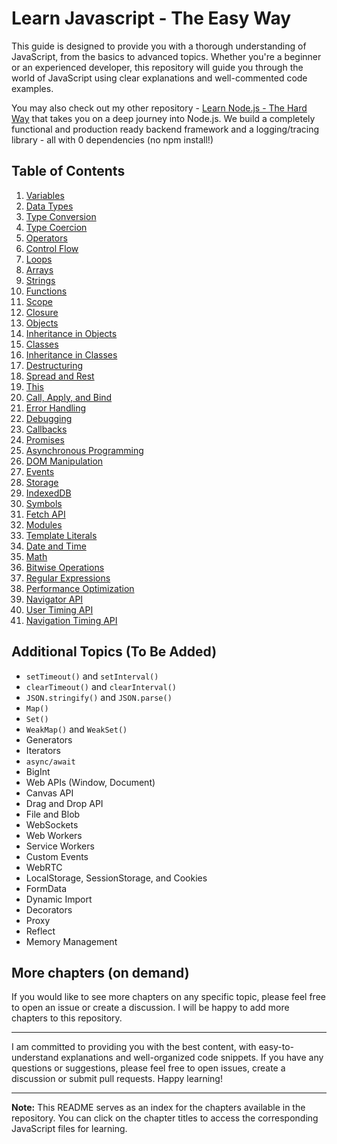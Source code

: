 # Learn Javascript - The Easy Way

This guide is designed to provide you with a thorough understanding of JavaScript, from the basics to advanced topics. Whether you're a beginner or an experienced developer, this repository will guide you through the world of JavaScript using clear explanations and well-commented code examples.

You may also check out my other repository - [Learn Node.js - The Hard Way](https://github.com/ishtms/learn-nodejs-hard-way) that takes you on a deep journey into Node.js. We build a completely functional and production ready backend framework and a logging/tracing library - all with 0 dependencies (no npm install!)

## Table of Contents

1. [Variables](chapters/00_variables.js)
2. [Data Types](chapters/01_data_types.js)
3. [Type Conversion](chapters/02_type_conversion.js)
4. [Type Coercion](chapters/03_type_coercion.js)
5. [Operators](chapters/04_operators.js)
6. [Control Flow](chapters/05_control_flow.js)
7. [Loops](chapters/06_loops.js)
8. [Arrays](chapters/07_arrays.js)
9. [Strings](chapters/08_strings.js)
10. [Functions](chapters/09_functions.js)
11. [Scope](chapters/10_scope.js)
12. [Closure](chapters/11_closure.js)
13. [Objects](chapters/12_objects.js)
14. [Inheritance in Objects](chapters/13_inheritance_objects.js)
15. [Classes](chapters/14_classes.js)
16. [Inheritance in Classes](chapters/15_inheritance_classes.js)
17. [Destructuring](chapters/16_destructuring.js)
18. [Spread and Rest](chapters/17_spread_rest.js)
19. [This](chapters/18_this.js)
20. [Call, Apply, and Bind](chapters/19_call_apply_bind.js)
21. [Error Handling](chapters/20_error_handling.js)
22. [Debugging](chapters/21_debugging.js)
23. [Callbacks](chapters/22_callbacks.js)
24. [Promises](chapters/23_promises.js)
25. [Asynchronous Programming](chapters/24_asynchronous.js)
26. [DOM Manipulation](chapters/25_dom_manipulation.js)
27. [Events](chapters/26_events.js)
28. [Storage](chapters/27_storage.js)
29. [IndexedDB](chapters/28_indexed_db.js)
30. [Symbols](chapters/29_symbol.js)
31. [Fetch API](chapters/30_fetch.js)
32. [Modules](chapters/31_modules.js)
33. [Template Literals](chapters/32_template_literals.js)
34. [Date and Time](chapters/33_date_time.js)
35. [Math](chapters/34_math.js)
36. [Bitwise Operations](chapters/35_bitwise.js)
37. [Regular Expressions](chapters/36_regex.js)
38. [Performance Optimization](chapters/48_performance.js)
39. [Navigator API](chapters/49_navigator.js)
40. [User Timing API](chapters/50_user_timing_api.js)
41. [Navigation Timing API](chapters/51_navigation_timing.js)

## Additional Topics (To Be Added)

-   `setTimeout()` and `setInterval()`
-   `clearTimeout()` and `clearInterval()`
-   `JSON.stringify()` and `JSON.parse()`
-   `Map()`
-   `Set()`
-   `WeakMap()` and `WeakSet()`
-   Generators
-   Iterators
-   `async/await`
-   BigInt
-   Web APIs (Window, Document)
-   Canvas API
-   Drag and Drop API
-   File and Blob
-   WebSockets
-   Web Workers
-   Service Workers
-   Custom Events
-   WebRTC
-   LocalStorage, SessionStorage, and Cookies
-   FormData
-   Dynamic Import
-   Decorators
-   Proxy
-   Reflect
-   Memory Management

## More chapters (on demand)

If you would like to see more chapters on any specific topic, please feel free to open an issue or create a discussion. I will be happy to add more chapters to this repository.

---

I am committed to providing you with the best content, with easy-to-understand explanations and well-organized code snippets. If you have any questions or suggestions, please feel free to open issues, create a discussion or submit pull requests. Happy learning!

---

**Note:** This README serves as an index for the chapters available in the repository. You can click on the chapter titles to access the corresponding JavaScript files for learning.
